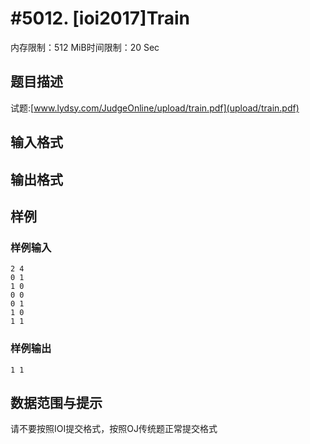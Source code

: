 # #5012. [ioi2017]Train

内存限制：512 MiB时间限制：20 Sec

## 题目描述

试题:[www.lydsy.com/JudgeOnline/upload/train.pdf](upload/train.pdf)

## 输入格式

## 输出格式

## 样例

### 样例输入

    
    2 4
    0 1
    1 0
    0 0
    0 1
    1 0
    1 1
    
    

### 样例输出

    
    1 1
    
    

## 数据范围与提示

 请不要按照IOI提交格式，按照OJ传统题正常提交格式

